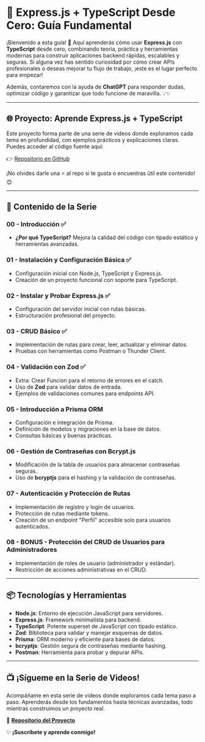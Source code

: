 # 🚀 Express.js + TypeScript Desde Cero: Guía Fundamental

¡Bienvenido a esta guía! 🌟 Aquí aprenderás cómo usar **Express.js** con **TypeScript** desde cero, combinando teoría, práctica y herramientas modernas para construir aplicaciones backend rápidas, escalables y seguras. Si alguna vez has sentido curiosidad por cómo crear APIs profesionales o deseas mejorar tu flujo de trabajo, ¡este es el lugar perfecto para empezar!

Además, contaremos con la ayuda de **ChatGPT** para responder dudas, optimizar código y garantizar que todo funcione de maravilla. 💡✨

---

## 🌐 Proyecto: Aprende Express.js + TypeScript

Este proyecto forma parte de una serie de videos donde exploramos cada tema en profundidad, con ejemplos prácticos y explicaciones claras. Puedes acceder al código fuente aquí:

👉 [Repositorio en GitHub](https://github.com/jebcdev/learning-express-js-typescript)

¡No olvides darle una ⭐ al repo si te gusta o encuentras útil este contenido! 😊

---

## 🧭 Contenido de la Serie

### **00 - Introducción** ✅

-   **¿Por qué TypeScript?** Mejora la calidad del código con tipado estático y herramientas avanzadas.

### **01 - Instalación y Configuración Básica** ✅

-   Configuración inicial con Node.js, TypeScript y Express.js.
-   Creación de un proyecto funcional con soporte para TypeScript.

### **02 - Instalar y Probar Express.js** ✅

-   Configuración del servidor inicial con rutas básicas.
-   Estructuración profesional del proyecto.

### **03 - CRUD Básico** ✅

-   Implementación de rutas para crear, leer, actualizar y eliminar datos.
-   Pruebas con herramientas como Postman o Thunder Client.

### **04 - Validación con Zod** ✅

-   Extra: Crear Funcion para el retorno de errores en el catch.
-   Uso de **Zod** para validar datos de entrada.
-   Ejemplos de validaciones comunes para endpoints API.

### **05 - Introducción a Prisma ORM**

-   Configuración e integración de Prisma.
-   Definición de modelos y migraciones en la base de datos.
-   Consultas básicas y buenas prácticas.

### **06 - Gestión de Contraseñas con Bcrypt.js**

-   Modificación de la tabla de usuarios para almacenar contraseñas seguras.
-   Uso de **bcryptjs** para el hashing y la validación de contraseñas.

### **07 - Autenticación y Protección de Rutas**

-   Implementación de registro y login de usuarios.
-   Protección de rutas mediante tokens.
-   Creación de un endpoint "Perfil" accesible solo para usuarios autenticados.

### **08 - BONUS - Protección del CRUD de Usuarios para Administradores**

-   Implementación de roles de usuario (administrador y estándar).
-   Restricción de acciones administrativas en el CRUD.

---

## 📦 Tecnologías y Herramientas

-   **Node.js**: Entorno de ejecución JavaScript para servidores.
-   **Express.js**: Framework minimalista para backend.
-   **TypeScript**: Potente superset de JavaScript con tipado estático.
-   **Zod**: Biblioteca para validar y manejar esquemas de datos.
-   **Prisma**: ORM moderno y eficiente para bases de datos.
-   **bcryptjs**: Gestión segura de contraseñas mediante hashing.
-   **Postman**: Herramienta para probar y depurar APIs.

---

## 📺 ¡Sígueme en la Serie de Videos!

Acompáñame en esta serie de videos donde exploramos cada tema paso a paso. Aprenderás desde los fundamentos hasta técnicas avanzadas, todo mientras construimos un proyecto real.

🔗 **[Repositorio del Proyecto](https://github.com/jebcdev/learning-express-js-typescript)**

✨ **¡Suscríbete y aprende conmigo!**
